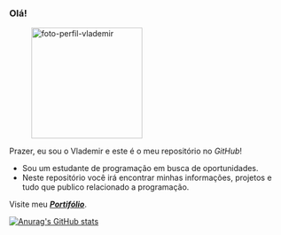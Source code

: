 ### Olá! 

<figure>
    <img src="https://media.licdn.com/dms/image/D4D03AQHtaFYsYFYj2g/profile-displayphoto-shrink_800_800/0/1687010502241?e=1692835200&v=beta&t=KwKeHZRpI-nJVqc3K0Sskicv0ximiYvwtCLtDZDhBZM"
         alt="foto-perfil-vlademir" width="200" heigth="200" target="_blank">
</figure>

Prazer, eu sou o Vlademir e este é o meu repositório no *GitHub*!


- Sou um estudante de programação em busca de oportunidades.
- Neste repositório você irá encontrar minhas informações, projetos e tudo que publico relacionado a programação.

Visite meu ***[Portifólio](https://vlademir-junior.github.io/)***.


[![Anurag's GitHub stats](https://github-readme-stats.vercel.app/api?username=vlademir-junior)](https://github.com/anuraghazra/github-readme-stats)
